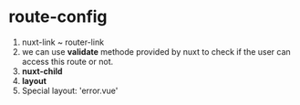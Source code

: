 # route-config

1. nuxt-link ~ router-link
2. we can use **validate** methode provided by nuxt to check if the user can access this route or not.
3. **nuxt-child**
4. **layout**
5. Special layout: 'error.vue'
